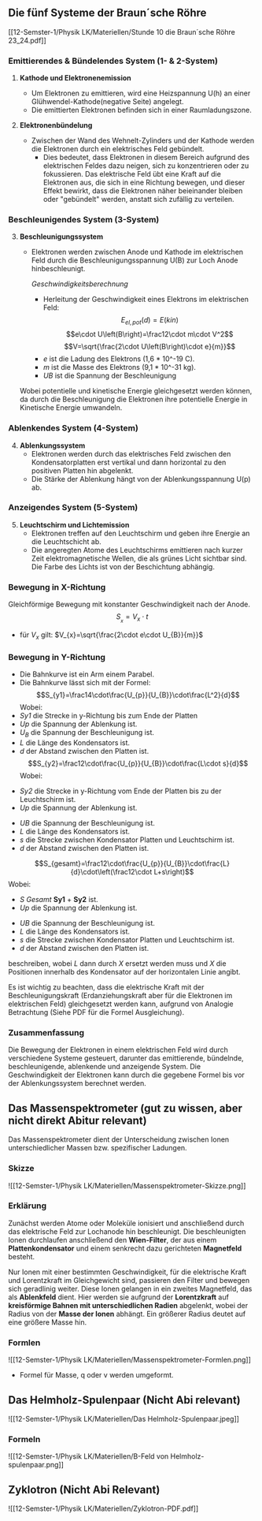 
## Die fünf Systeme der Braun´sche Röhre

[[12-Semster-1/Physik LK/Materiellen/Stunde 10 die Braun´sche Röhre 23_24.pdf]]
### Emittierendes & Bündelendes System (1- & 2-System)

1. **Kathode und Elektronenemission**
   - Um Elektronen zu emittieren, wird eine Heizspannung U(h) an einer Glühwendel-Kathode(negative Seite) angelegt.
   - Die emittierten Elektronen befinden sich in einer Raumladungszone.

2. **Elektronenbündelung**
   - Zwischen der Wand des Wehnelt-Zylinders und der Kathode werden die Elektronen durch ein elektrisches Feld gebündelt.
	   - Dies bedeutet, dass Elektronen in diesem Bereich aufgrund des elektrischen Feldes dazu neigen, sich zu konzentrieren oder zu fokussieren. Das elektrische Feld übt eine Kraft auf die Elektronen aus, die sich in eine Richtung bewegen, und dieser Effekt bewirkt, dass die Elektronen näher beieinander bleiben oder "gebündelt" werden, anstatt sich zufällig zu verteilen.

### Beschleunigendes System (3-System)

3. **Beschleunigungssystem**
   - Elektronen werden zwischen Anode und Kathode im elektrischen Feld durch die Beschleunigungsspannung U(B) zur Loch Anode hinbeschleunigt.

	 *Geschwindigkeitsberechnung*
	   - Herleitung der Geschwindigkeit eines Elektrons im elektrischen Feld:
  $$E_{el,pot}\left(d\right)=E\left(kin\right)$$
   $$e\cdot U\left(B\right)=\frac12\cdot m\cdot V^2$$
   $$V=\sqrt{\frac{2\cdot U\left(B\right)\cdot e}{m}}$$
	   - *e* ist die Ladung des Elektrons (1,6 * 10^-19 C).
	   - *m* ist die Masse des Elektrons (9,1 * 10^-31 kg).
	   - *UB* ist die Spannung der Beschleunigung
	   
	Wobei potentielle und kinetische Energie gleichgesetzt werden können, da durch die Beschleunigung die Elektronen ihre potentielle Energie in Kinetische Energie umwandeln.

### Ablenkendes System (4-System)

4. **Ablenkungssystem**
   - Elektronen werden durch das elektrisches Feld zwischen den Kondensatorplatten erst vertikal und dann horizontal zu den positiven Platten hin abgelenkt.
   - Die Stärke der Ablenkung hängt von der Ablenkungsspannung U(p) ab.

### Anzeigendes System (5-System)

5. **Leuchtschirm und Lichtemission**
   - Elektronen treffen auf den Leuchtschirm und geben ihre Energie an die Leuchtschicht ab.
   - Die angeregten Atome des Leuchtschirms emittieren nach kurzer Zeit elektromagnetische Wellen, die als grünes Licht sichtbar sind. Die Farbe des Lichts ist von der Beschichtung abhängig.
### Bewegung in X-Richtung

Gleichförmige Bewegung mit konstanter Geschwindigkeit nach der Anode.
$$S_{_{x}}=V_{x}\cdot t$$

- für $V_{x}$  gilt: $V_{x}=\sqrt{\frac{2\cdot e\cdot U_{B}}{m}}$
### Bewegung in Y-Richtung
- Die Bahnkurve ist ein Arm einem Parabel.
- Die Bahnkurve lässt sich mit der Formel: 
$$S_{y1}=\frac14\cdot\frac{U_{p}}{U_{B}}\cdot\frac{L^2}{d}$$
Wobei:
-  *Sy1* die Strecke in y-Richtung bis zum Ende der Platten
- *Up* die Spannung der Ablenkung ist.
- $U_B$ die Spannung der Beschleunigung ist.
- *L* die Länge des Kondensators ist.
- *d* der Abstand zwischen den Platten ist.
$$S_{y2}=\frac12\cdot\frac{U_{p}}{U_{B}}\cdot\frac{L\cdot s}{d}$$
Wobei:
+ *Sy2* die Strecke in y-Richtung vom Ende der Platten bis zu der Leuchtschirm ist.
+ *Up* die Spannung der Ablenkung ist.
- *UB* die Spannung der Beschleunigung ist.
- *L* die Länge des Kondensators ist.
- *s* die Strecke zwischen Kondensator Platten und Leuchtschirm ist.
- *d* der Abstand zwischen den Platten ist.

$$S_{gesamt}=\frac12\cdot\frac{U_{p}}{U_{B}}\cdot\frac{L}{d}\cdot\left(\frac12\cdot L+s\right)$$
Wobei:
+ *S Gesamt* **Sy1** + **Sy2** ist.
+ *Up* die Spannung der Ablenkung ist.
- *UB* die Spannung der Beschleunigung ist.
- *L* die Länge des Kondensators ist.
- *s* die Strecke zwischen Kondensator Platten und Leuchtschirm ist.
- *d* der Abstand zwischen den Platten ist.


beschreiben, wobei *L* dann durch *X* ersetzt werden muss und *X* die Positionen innerhalb des Kondensator auf der horizontalen Linie angibt. 

Es ist wichtig zu beachten, dass die elektrische Kraft mit der Beschleunigungskraft (Erdanziehungskraft aber für die Elektronen im elektrischen Feld) gleichgesetzt werden kann, aufgrund von Analogie Betrachtung (Siehe PDF für die Formel Ausgleichung).




### Zusammenfassung
Die Bewegung der Elektronen in einem elektrischen Feld wird durch verschiedene Systeme gesteuert, darunter das emittierende, bündelnde, beschleunigende, ablenkende und anzeigende System. Die Geschwindigkeit der Elektronen kann durch die gegebene Formel bis vor der Ablenkungssystem berechnet werden.


## Das Massenspektrometer (gut zu wissen, aber nicht direkt Abitur relevant)

Das Massenspektrometer dient der Unterscheidung zwischen Ionen unterschiedlicher Massen bzw. spezifischer Ladungen.
### Skizze

![[12-Semster-1/Physik LK/Materiellen/Massenspektrometer-Skizze.png]]

### Erklärung
Zunächst werden Atome oder Moleküle ionisiert und anschließend durch das elektrische Feld zur Lochanode hin beschleunigt. Die beschleunigten Ionen durchlaufen anschließend den **Wien-Filter**, der aus einem **Plattenkondensator** und einem senkrecht dazu gerichteten **Magnetfeld** besteht.

  

Nur Ionen mit einer bestimmten Geschwindigkeit, für die elektrische Kraft und Lorentzkraft im Gleichgewicht sind, passieren den Filter und bewegen sich geradlinig weiter. Diese Ionen gelangen in ein zweites Magnetfeld, das als **Ablenkfeld** dient. Hier werden sie aufgrund der **Lorentzkraft** auf **kreisförmige Bahnen mit unterschiedlichen Radien** abgelenkt, wobei der Radius von der **Masse der Ionen** abhängt. Ein größerer Radius deutet auf eine größere Masse hin.

### Formlen

![[12-Semster-1/Physik LK/Materiellen/Massenspektrometer-Formlen.png]]
- Formel für Masse, q oder v werden umgeformt.



## Das Helmholz-Spulenpaar (Nicht Abi relevant)

![[12-Semster-1/Physik LK/Materiellen/Das Helmholz-Spulenpaar.jpeg]]

### Formeln

![[12-Semster-1/Physik LK/Materiellen/B-Feld von Helmholz-spulenpaar.png]]

## Zyklotron (Nicht Abi Relevant) 

![[12-Semster-1/Physik LK/Materiellen/Zyklotron-PDF.pdf]]
